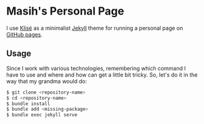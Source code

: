 # Masih's Personal Page

I use [Klisé](https://github.com/piharpi/jekyll-klise) as a minimalist [Jekyll](https://jekyllrb.com/) theme for running a personal page on [GitHub pages](https://pages.github.com/).

## Usage

Since I work with various technologies, remembering which command I have to use and where and how can get a little bit tricky. So, let's do it in the way that my grandma would do:

```bash
$ git clone <repository-name>
$ cd <repository-name>
$ bundle install
$ bundle add <missing-package>
$ bundle exec jekyll serve
```
